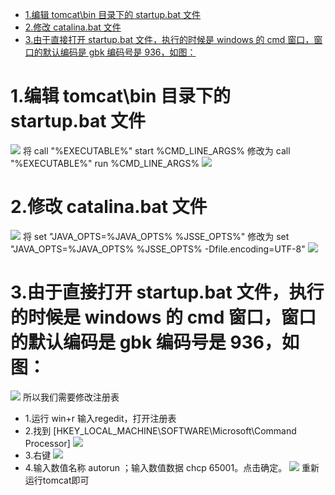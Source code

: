 <!-- TOC -->

- [1.编辑 tomcat\bin 目录下的 startup.bat 文件](#1编辑-tomcatbin-目录下的-startupbat-文件)
- [2.修改 catalina.bat 文件](#2修改-catalinabat-文件)
- [3.由于直接打开 startup.bat 文件，执行的时候是 windows 的 cmd 窗口，窗口的默认编码是 gbk 编码号是 936，如图：](#3由于直接打开-startupbat-文件执行的时候是-windows-的-cmd-窗口窗口的默认编码是-gbk-编码号是-936如图)

<!-- /TOC -->
# 1.编辑 tomcat\bin 目录下的 startup.bat 文件
![](1.png)
将 call "%EXECUTABLE%" start %CMD_LINE_ARGS%  修改为  call "%EXECUTABLE%" run %CMD_LINE_ARGS% 
![](2.png)
# 2.修改 catalina.bat 文件
![](3.png)
将 set "JAVA_OPTS=%JAVA_OPTS% %JSSE_OPTS%"  修改为  set "JAVA_OPTS=%JAVA_OPTS% %JSSE_OPTS%  -Dfile.encoding=UTF-8" 
![](4.png)
# 3.由于直接打开 startup.bat 文件，执行的时候是 windows 的 cmd 窗口，窗口的默认编码是 gbk 编码号是 936，如图：
![](5.png)
所以我们需要修改注册表
* 1.运行 win+r 输入regedit，打开注册表
* 2.找到 [HKEY_LOCAL_MACHINE\SOFTWARE\Microsoft\Command Processor]
![](6.png)
* 3.右键
![](7.png)
* 4.输入数值名称 autorun ；输入数值数据 chcp 65001。点击确定。
  ![](8.png)
  重新运行tomcat即可